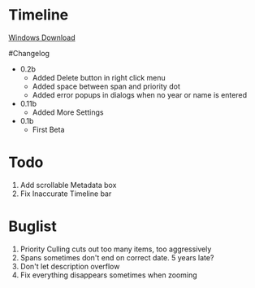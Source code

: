 # Timeline

[Windows Download](https://github.com/downloads/danwinkler/timeline/dtimeline0.2b.exe)

#Changelog

* 0.2b
	* Added Delete button in right click menu
	* Added space between span and priority dot
	* Added error popups in dialogs when no year or name is entered
* 0.11b
    * Added More Settings
* 0.1b 
    * First Beta

# Todo

1. Add scrollable Metadata box
2. Fix Inaccurate Timeline bar

# Buglist

1. Priority Culling cuts out too many items, too aggressively
2. Spans sometimes don't end on correct date. 5 years late?
3. Don't let description overflow
4. Fix everything disappears sometimes when zooming
